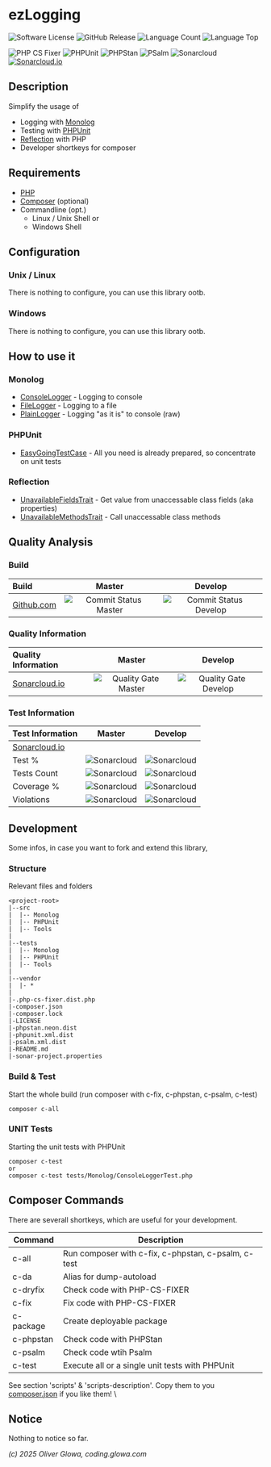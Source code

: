 # ezLogging

![Software License](https://img.shields.io/github/license/The-oGlow/ezlogging?logo=github "Software License")
![GitHub Release](https://img.shields.io/github/v/release/The-oGlow/ezlogging?logo=github&include_prereleases&display_name=tag "GitHub Release")
![Language Count](https://img.shields.io/github/languages/count/The-oGlow/ezlogging?logo=github "Language Count")
![Language Top](https://img.shields.io/github/languages/top/The-oGlow/ezlogging?logo=github "Language Top")

![PHP CS Fixer](https://img.shields.io/badge/php%20cs%20fixer-PSR%2012-orange?logo=php "PHP CS Fixer")
![PHPUnit](https://img.shields.io/badge/phpunit-Tests-orange?logo=php "PHPUnit")
![PHPStan](https://img.shields.io/badge/phpstan-Level%208-orange?logo=php "PHPStan")
![PSalm](https://img.shields.io/badge/psalm-Level%204-orange?logo=php "Psalm") 
![Sonarcloud](https://img.shields.io/badge/sonarcloud-oGlow_way-orange?logo=sonar "Sonarcloud") \
[![Sonarcloud.io](https://sonarcloud.io/images/project_badges/sonarcloud-light.svg "Sonarcloud")](https://sonarcloud.io/summary/dashboard?id=The-oGlow_ezlogging)

## Description

Simplify the usage of
- Logging with [Monolog](https://seldaek.github.io/monolog/)
- Testing with [PHPUnit](https://phpunit.de/)
- [Reflection](https://www.php.net/manual/en/book.reflection.php) with PHP
- Developer shortkeys for composer

## Requirements

- [PHP](https://www.php.net)
- [Composer](https://getcomposer.org/) (optional)
- Commandline (opt.)
    - Linux / Unix Shell or
    - Windows Shell

## Configuration

### Unix / Linux

There is nothing to configure, you can use this library ootb.

### Windows

There is nothing to configure, you can use this library ootb.

## How to use it

### Monolog

- [ConsoleLogger](src/Monolog/ConsoleLogger.php) - Logging to console
- [FileLogger](src/Monolog/FileLogger.php) - Logging to a file
- [PlainLogger](src/Monolog/PlainLogger.php) - Logging "as it is" to console (raw)

### PHPUnit

- [EasyGoingTestCase](src/PHPUnit/Framework/EasyGoingTestCase.php) - All you need is already prepared, so concentrate on unit tests

### Reflection

- [UnavailableFieldsTrait](src/Tools/Reflection/UnavailableFieldsTrait.php) - Get value from unaccessable class fields (aka properties)
- [UnavailableMethodsTrait](src/Tools/Reflection/UnavailableMethodsTrait.php) - Call unaccessable class methods

## Quality Analysis

### Build 

| **Build**               | **Master** | **Develop** |
|:------------------------|:----------:|:-----------:|
| [Github.com](https://github.com/The-oGlow/ezLogging) | ![Commit Status Master](https://img.shields.io/github/check-runs/The-oGlow/ezlogging/master?logo=github "Commit Status Master") | ![Commit Status Develop](https://img.shields.io/github/check-runs/The-oGlow/ezlogging/develop?logo=github "Commit Status Develop") |                                                                                                                                                                                                                                                                                                                                                                                                                                                

### Quality Information

| **Quality Information** | **Master** | **Develop** |
|:------------------------|:----------:|:-----------:|
| [Sonarcloud.io](https://sonarcloud.io/project/dashboard?id=The-oGlow_ezlogging) | ![Quality Gate Master](https://img.shields.io/sonar/quality_gate/The-oGlow_ezlogging/master?logo=sonar&server=https%3A%2F%2Fsonarcloud.io "Status Quality Gate Master") | ![Quality Gate Develop](https://img.shields.io/sonar/quality_gate/The-oGlow_ezlogging/develop?logo=sonar&server=https%3A%2F%2Fsonarcloud.io "Status Quality Gate Develop") |

### Test Information

| **Test Information**    | **Master** | **Develop** |
|:------------------------|:----------:|:-----------:|
| [Sonarcloud.io](https://sonarcloud.io/project/dashboard?id=The-oGlow_ezlogging) |
| Test % | ![Sonarcloud](https://img.shields.io/sonar/test_success_density/The-oGlow_ezlogging/master?server=https%3A%2F%2Fsonarcloud.io&logo=sonar) | ![Sonarcloud](https://img.shields.io/sonar/test_success_density/The-oGlow_ezlogging/develop?server=https%3A%2F%2Fsonarcloud.io&logo=sonar) |
| Tests Count | ![Sonarcloud](https://img.shields.io/sonar/tests/The-oGlow_ezlogging/master?server=https%3A%2F%2Fsonarcloud.io&logo=sonar) | ![Sonarcloud](https://img.shields.io/sonar/tests/The-oGlow_ezlogging/develop?server=https%3A%2F%2Fsonarcloud.io&logo=sonar) |
| Coverage % | ![Sonarcloud](https://img.shields.io/sonar/coverage/The-oGlow_ezlogging/master?server=https%3A%2F%2Fsonarcloud.io&logo=sonar) | ![Sonarcloud](https://img.shields.io/sonar/coverage/The-oGlow_ezlogging/develop?server=https%3A%2F%2Fsonarcloud.io&logo=sonar) |
| Violations | ![Sonarcloud](https://img.shields.io/sonar/violations/The-oGlow_ezlogging/master?server=https%3A%2F%2Fsonarcloud.io&logo=sonar) | ![Sonarcloud](https://img.shields.io/sonar/violations/The-oGlow_ezlogging/develop?server=https%3A%2F%2Fsonarcloud.io&logo=sonar) |

## Development

Some infos, in case you want to fork and extend this library,

### Structure

Relevant files and folders

    <project-root>
    |--src
    |  |-- Monolog
    |  |-- PHPUnit
    |  |-- Tools
    |
    |--tests
    |  |-- Monolog
    |  |-- PHPUnit
    |  |-- Tools
    |
    |--vendor
    |  |- *
    |
    |-.php-cs-fixer.dist.php
    |-composer.json
    |-composer.lock
    |-LICENSE
    |-phpstan.neon.dist
    |-phpunit.xml.dist
    |-psalm.xml.dist
    |-README.md
    |-sonar-project.properties

### Build & Test

Start the whole build (run composer with c-fix, c-phpstan, c-psalm, c-test)

    composer c-all

### UNIT Tests

Starting the unit tests with PHPUnit

    composer c-test
    or
    composer c-test tests/Monolog/ConsoleLoggerTest.php

## Composer Commands

There are severall shortkeys, which are useful for your development.

| Command   | Description |
|-----------|-------------|
| c-all     | Run composer with c-fix, c-phpstan, c-psalm, c-test |
| c-da      | Alias for dump-autoload |
| c-dryfix  | Check code with PHP-CS-FIXER |
| c-fix     | Fix code with PHP-CS-FIXER |
| c-package | Create deployable package |
| c-phpstan | Check code with PHPStan |
| c-psalm   | Check code wtih Psalm |
| c-test    | Execute all or a single unit tests with PHPUnit |

See section 'scripts' & 'scripts-description'.
Copy them to you [composer.json](composer.json) if you like them! \

## Notice

Nothing to notice so far.

_(c) 2025 Oliver Glowa, coding.glowa.com_
